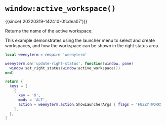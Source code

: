 # `window:active_workspace()`

{{since('20220319-142410-0fcdea07')}}

Returns the name of the active workspace.

This example demonstrates using the launcher menu to select and create workspaces,
and how the workspace can be shown in the right status area.

```lua
local weenyterm = require 'weenyterm'

weenyterm.on('update-right-status', function(window, pane)
  window:set_right_status(window:active_workspace())
end)

return {
  keys = {
    {
      key = '9',
      mods = 'ALT',
      action = weenyterm.action.ShowLauncherArgs { flags = 'FUZZY|WORKSPACES' },
    },
  },
}
```
